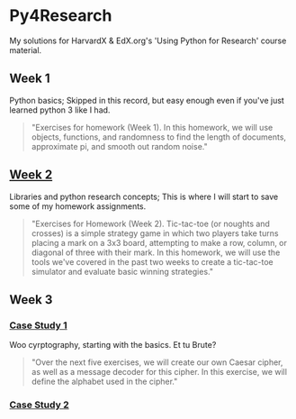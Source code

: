 # Py4Research
My solutions for HarvardX &amp; EdX.org's 'Using Python for Research' course material.

## Week 1
Python basics; Skipped in this record, but easy enough even if you've just learned python 3 like I had.
>"Exercises for homework (Week 1). In this homework, we will use objects, functions, and randomness to find the length of documents, approximate pi, and smooth out random noise."

## [Week 2](./Week2.py)
Libraries and python research concepts; This is where I will start to save some of my homework assignments.
>"Exercises for Homework (Week 2). Tic-tac-toe (or noughts and crosses) is a simple strategy game in which two players take turns placing a mark on a 3x3 board, attempting to make a row, column, or diagonal of three with their mark. In this homework, we will use the tools we've covered in the past two weeks to create a tic-tac-toe simulator and evaluate basic winning strategies."

## Week 3
### [Case Study 1](./case_study_1.py)
Woo cyrptography, starting with the basics. Et tu Brute?
>"Over the next five exercises, we will create our own Caesar cipher, as well as a message decoder for this cipher. In this exercise, we will define the alphabet used in the cipher."
### [Case Study 2](./case_study_2.py)
